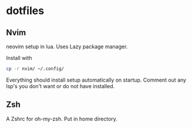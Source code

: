 # dotfiles

## Nvim
neovim setup in lua. Uses Lazy package manager.

Install with

```sh
cp -r nvim/ ~/.config/
```

Everything should install setup automatically on startup. Comment out any lsp's you don't want or do not have installed.


## Zsh
A Zshrc for oh-my-zsh. Put in home directory.
